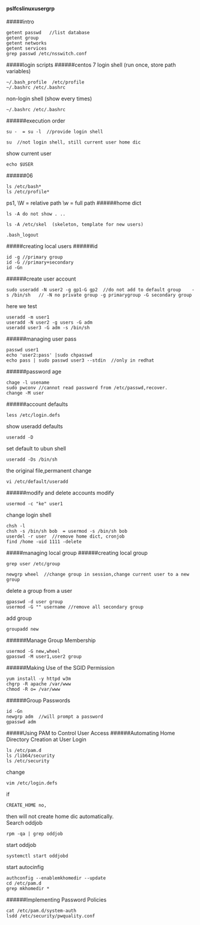 #### pslfcslinuxusergrp
#####intro
```
getent passwd   //list database
getent group
getent networks
getent services
grep passwd /etc/nsswitch.conf
```
#####login scripts
######centos 7
login shell (run once, store path variables)
```
~/.bash_profile  /etc/profile
~/.bashrc /etc/.bashrc
```
non-login shell (show every times)
```
~/.bashrc /etc/.bashrc
```
######execution order
```
su -  = su -l  //provide login shell
```
```
su  //not login shell, still current user home dic
```
show current user
```
echo $USER
```
######06
```
ls /etc/bash*
ls /etc/profile*
```
ps1, \W = relative path \w = full path
######home dict
```
ls -A do not show . ..
```

```
ls -A /etc/skel  (skeleton, template for new users)
```
```
.bash_logout
```
#####creating local users
######id
```
id -g //primary group
id -G //primary+secondary
id -Gn
```
######create user account
```
sudo useradd -N user2 -g gp1-G gp2  //do not add to default group    -s /bin/sh   // -N no private group -g primarygroup -G secondary group
```
here we test
```
useradd -m user1
useradd -N user2 -g users -G adm
useradd user3 -G adm -s /bin/sh
```
######managing user pass
```
passwd user1
echo 'user2:pass' |sudo chpasswd
echo pass | sudo passwd user3 --stdin  //only in redhat
```
######password age
```
chage -l usename
sudo pwconv //cannot read password from /etc/passwd,recover.
change -M user
```
######account defaults
```
less /etc/login.defs
```
show useradd defaults
```
useradd -D
```
set default to ubun shell
```
useradd -Ds /bin/sh
```
the original file,permanent change
```
vi /etc/default/useradd
```
######modify and delete accounts
modify
```
usermod -c "ke" user1
```
change login shell
```
chsh -l
chsh -s /bin/sh bob  = usermod -s /bin/sh bob
userdel -r user  //remove home dict, cronjob
find /home -uid 1111 -delete
```

#####managing local group
######creating local group
```
grep user /etc/group
```
```
newgrp wheel  //change group in session,change current user to a new group
```
delete a group from a user
```
gpasswd -d user group
usermod -G "" username //remove all secondary group
```
add group
```
groupadd new
```
######Manage Group Membership
```
usermod -G new,wheel
gpasswd -M user1,user2 group
```
######Making Use of the SGID Permission
```
yum install -y httpd w3m
chgrp -R apache /var/www
chmod -R o= /var/www
```
######Group Passwords
```
id -Gn
newgrp adm  //will prompt a password
gpasswd adm
```
#####Using PAM to Control User Access
######Automating Home Directory Creation at User Login
```
ls /etc/pam.d
ls /lib64/security
ls /etc/security
```
change 
```
vim /etc/login.defs
```
if
```
CREATE_HOME no,
```
then will not create home dic automatically.  
Search oddjob
 ```
 rpm -qa | grep oddjob
 ```
 start oddjob
 ```
 systemctl start oddjobd
 ```
 start autocinfig
 ```
 authconfig --enablemkhomedir --update
 cd /etc/pam.d
 grep mkhomedir *
 ```
 ######Implementing Password Policies
 ```
 cat /etc/pam.d/system-auth
 lsdd /etc/security/pwquality.conf
```
